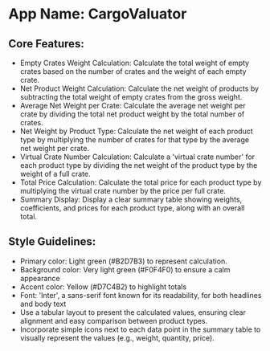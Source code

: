 # **App Name**: CargoValuator

## Core Features:

- Empty Crates Weight Calculation: Calculate the total weight of empty crates based on the number of crates and the weight of each empty crate.
- Net Product Weight Calculation: Calculate the net weight of products by subtracting the total weight of empty crates from the gross weight.
- Average Net Weight per Crate: Calculate the average net weight per crate by dividing the total net product weight by the total number of crates.
- Net Weight by Product Type: Calculate the net weight of each product type by multiplying the number of crates for that type by the average net weight per crate.
- Virtual Crate Number Calculation: Calculate a 'virtual crate number' for each product type by dividing the net weight of the product type by the weight of a full crate.
- Total Price Calculation: Calculate the total price for each product type by multiplying the virtual crate number by the price per full crate.
- Summary Display: Display a clear summary table showing weights, coefficients, and prices for each product type, along with an overall total.

## Style Guidelines:

- Primary color: Light green (#B2D7B3) to represent calculation.
- Background color: Very light green (#F0F4F0) to ensure a calm appearance
- Accent color: Yellow (#D7C4B2) to highlight totals
- Font: 'Inter', a sans-serif font known for its readability, for both headlines and body text
- Use a tabular layout to present the calculated values, ensuring clear alignment and easy comparison between product types.
- Incorporate simple icons next to each data point in the summary table to visually represent the values (e.g., weight, quantity, price).